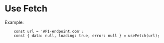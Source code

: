 # Use Fetch
Example:
```
    const url = 'API-endpoint.com';
    const { data: null, loading: true, error: null } = useFetch(url);
```
